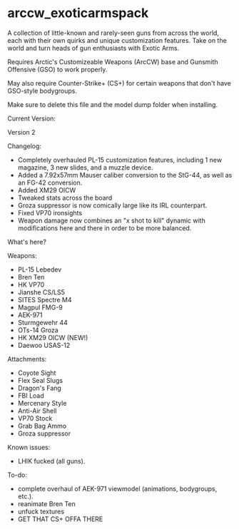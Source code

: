# arccw_exoticarmspack
A collection of little-known and rarely-seen guns from across the world, each with their own quirks and unique customization features. 
Take on the world and turn heads of gun enthusiasts with Exotic Arms.

Requires Arctic's Customizeable Weapons (ArcCW) base and Gunsmith Offensive (GSO) to work properly. 

May also require Counter-Strike+ (CS+) for certain weapons that don't have GSO-style bodygroups.

Make sure to delete this file and the model dump folder when installing.


Current Version:

Version 2

Changelog:
- Completely overhauled PL-15 customization features, including 1 new magazine, 3 new slides, and a muzzle device.
- Added a 7.92x57mm Mauser caliber conversion to the StG-44, as well as an FG-42 conversion.
- Added XM29 OICW
- Tweaked stats across the board
- Groza suppressor is now comically large like its IRL counterpart.
- Fixed VP70 ironsights
- Weapon damage now combines an "x shot to kill" dynamic with modifications here and there in order to be more balanced.

What's here?

Weapons:
- PL-15 Lebedev
- Bren Ten
- HK VP70
- Jianshe CS/LS5
- SITES Spectre M4
- Magpul FMG-9
- AEK-971
- Sturmgewehr 44
- OTs-14 Groza
- HK XM29 OICW (NEW!)
- Daewoo USAS-12

Attachments:
- Coyote Sight 
- Flex Seal Slugs
- Dragon's Fang
- FBI Load
- Mercenary Style
- Anti-Air Shell
- VP70 Stock
- Grab Bag Ammo
- Groza suppressor


Known issues:
- LHIK fucked (all guns).

To-do:
- complete overhaul of AEK-971 viewmodel (animations, bodygroups, etc.).
- reanimate Bren Ten
- unfuck textures
- GET THAT CS+ OFFA THERE